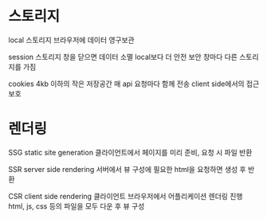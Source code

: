 # 스토리지
local 스토리지
브라우저에 데이터 영구보관

session 스토리지
창을 닫으면 데이터 소멸
local보다 더 안전 보안
창마다 다른 스토리지를 가짐

cookies
4kb 이하의 작은 저장공간
매 api 요청마다 함께 전송
client side에서의 접근 보호

# 렌더링
SSG static site generation
클라이언트에서 페이지를 미리 준비, 요청 시 파일 반환

SSR server side rendering
서버에서 뷰 구성에 필요한 html을 요청하면 생성 후 반환

CSR client side rendering
클라이언트 브라우저에서 어플리케이션 렌더링 진행
html, js, css 등의 파일을 모두 다운 후 뷰 구성